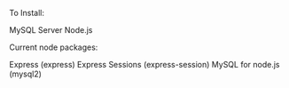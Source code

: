 To Install:

MySQL Server
Node.js

Current node packages:

Express (express)
Express Sessions (express-session)
MySQL for node.js (mysql2)
